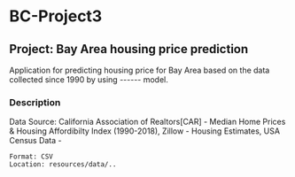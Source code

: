 # BC-Project3

## Project: Bay Area housing price prediction
Application for predicting housing price for Bay Area based on the data collected since 1990 by using ------ model. 

### Description
Data
    Source: California Association of Realtors[CAR] - Median Home Prices & Housing Affordibilty Index                                                            (1990-2018), 
            Zillow - Housing Estimates,
            USA Census Data - 
    
    Format: CSV
    Location: resources/data/..
    

